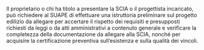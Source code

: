 Il proprietario o chi ha titolo a presentare la SCIA o il progettista incaricato, può richiedere al SUAPE di effettuare una istruttoria preliminare sul progetto edilizio da allegare per accertare il rispetto dei requisiti e presupposti richiesti da leggi o da atti amministrativi a contenuto generale e verificare la completezza della documentazione da allegare alla SCIA, nonché per acquisire la certificazione preventiva sull’esistenza e sulla qualità dei vincoli.

